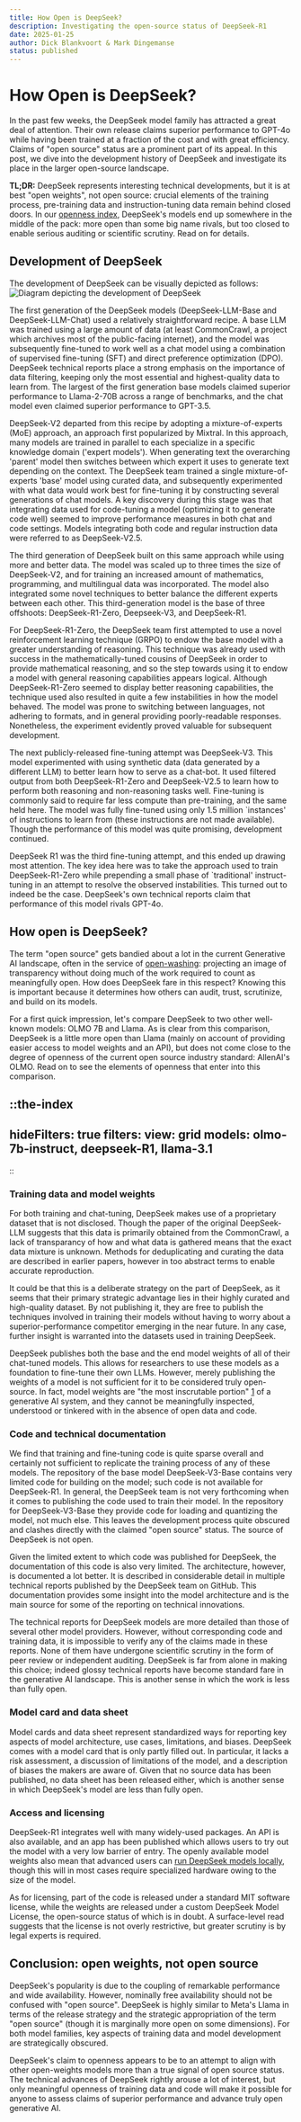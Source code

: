 ```yaml
---
title: How Open is DeepSeek?
description: Investigating the open-source status of DeepSeek-R1
date: 2025-01-25
author: Dick Blankvoort & Mark Dingemanse
status: published
---
```

# How Open is DeepSeek?
<author :author="author"></author>
<date :date="date"></date>

In the past few weeks, the DeepSeek model family has attracted a great deal of attention. Their own release claims superior performance to GPT-4o while having been trained at a fraction of the cost and with great efficiency. Claims of "open source" status are a prominent part of its appeal. In this post, we dive into the development history of DeepSeek and investigate its place in the larger open-source landscape.

**TL;DR:** DeepSeek represents interesting technical developments, but it is at best "open weights", not open source: crucial elements of the training process, pre-training data and instruction-tuning data remain behind closed doors. In our [openness index](https://www.osai-index.eu/the-index), DeepSeek's models end up somewhere in the middle of the pack: more open than some big name rivals, but too closed to enable serious auditing or scientific scrutiny. Read on for details.


## Development of DeepSeek
The development of DeepSeek can be visually depicted as follows:
![Diagram depicting the development of DeepSeek](/images/deepseek_dev.png "DeepSeek dev map")

The first generation of the DeepSeek models (DeepSeek-LLM-Base and DeepSeek-LLM-Chat) used a relatively straightforward recipe. A base LLM was trained using a large amount of data (at least CommonCrawl, a project which archives most of the public-facing internet), and the model was subsequently fine-tuned to work well as a chat model using a combination of supervised fine-tuning (SFT) and direct preference optimization (DPO). DeepSeek technical reports place a strong emphasis on the importance of data filtering, keeping only the most essential and highest-quality data to learn from. The largest of the first generation base models claimed superior performance to Llama-2-70B across a range of benchmarks, and the chat model even claimed superior performance to GPT-3.5.

DeepSeek-V2 departed from this recipe by adopting a mixture-of-experts (MoE) approach, an approach first popularized by Mixtral. In this approach, many models are trained in parallel to each specialize in a specific knowledge domain ('expert models'). When generating text the overarching 'parent' model then switches between which expert it uses to generate text depending on the context. The DeepSeek team trained a single mixture-of-experts 'base' model using curated data, and subsequently experimented with what data would work best for fine-tuning it by constructing several generations of chat models. A key discovery during this stage was that integrating data used for code-tuning a model (optimizing it to generate code well) seemed to improve performance measures in both chat and code settings. Models integrating both code and regular instruction data were referred to as DeepSeek-V2.5.

The third generation of DeepSeek built on this same approach while using more and better data. The model was scaled up to three times the size of DeepSeek-V2, and for training an increased amount of mathematics, programming, and multilingual data was incorporated. The model also integrated some novel techniques to better balance the different experts between each other. This third-generation model is the base of three offshoots: DeepSeek-R1-Zero, Deepseek-V3, and DeepSeek-R1.

For DeepSeek-R1-Zero, the DeepSeek team first attempted to use a novel reinforcement learning technique (GRPO) to endow the base model with a greater understanding of reasoning. This technique was already used with success in the mathematically-tuned cousins of DeepSeek in order to provide mathematical reasoning, and so the step towards using it to endow a model with general reasoning capabilities appears logical. Although DeepSeek-R1-Zero seemed to display better reasoning capabilities, the technique used also resulted in quite a few instabilities in how the model behaved. The model was prone to switching between languages, not adhering to formats, and in general providing poorly-readable responses. Nonetheless, the experiment evidently proved valuable for subsequent development.

The next publicly-released fine-tuning attempt was DeepSeek-V3. This model experimented with using synthetic data (data generated by a different LLM) to better learn how to serve as a chat-bot. It used filtered output from both DeepSeek-R1-Zero and DeepSeek-V2.5 to learn how to perform both reasoning and non-reasoning tasks well. Fine-tuning is commonly said to require far less compute than pre-training, and the same held here. The model was fully fine-tuned using only 1.5 million `instances' of instructions to learn from (these instructions are not made available). Though the performance of this model was quite promising, development continued.

DeepSeek R1 was the third fine-tuning attempt, and this ended up drawing most attention. The key idea here was to take the approach used to train DeepSeek-R1-Zero while prepending a small phase of `traditional' instruct-tuning in an attempt to resolve the observed instabilities. This turned out to indeed be the case. DeepSeek's own technical reports claim that performance of this model rivals GPT-4o.

## How open is DeepSeek?
The term "open source" gets bandied about a lot in the current Generative AI landscape, often in the service of [open-washing](https://dl.acm.org/doi/10.1145/3630106.3659005 "Rethinking open source generative AI: open-washing and the EU AI Act"): projecting an image of transparency without doing much of the work required to count as meaningfully open. How does DeepSeek fare in this respect? Knowing this is important because it determines how others can audit, trust, scrutinize, and build on its models. 

For a first quick impression, let's compare DeepSeek to two other well-known models: OLMO 7B and Llama. As is clear from this comparison, DeepSeek is a little more open than Llama (mainly on account of providing easier access to model weights and an API), but does not come close to the degree of openness of the current open source industry standard: AllenAI's OLMO. Read on to see the elements of openness that enter into this comparison.

::the-index
---
hideFilters: true
filters: 
  view: grid
  models: olmo-7b-instruct, deepseek-R1, llama-3.1
---
::

### Training data and model weights
For both training and chat-tuning, DeepSeek makes use of a proprietary dataset that is not disclosed. Though the paper of the original DeepSeek-LLM suggests that this data is primarily obtained from the CommonCrawl, a lack of transparancy of how and what data is gathered means that the exact data mixture is unknown. Methods for deduplicating and curating the data are described in earlier papers, however in too abstract terms to enable accurate reproduction.

It could be that this is a deliberate strategy on the part of DeepSeek, as it seems that their primary strategic advantage lies in their highly curated and high-quality dataset. By not publishing it, they are free to publish the techniques involved in training their models without having to worry about a superior-performance competitor emerging in the near future. In any case, further insight is warranted into the datasets used in training DeepSeek.

DeepSeek publishes both the base and the end model weights of all of their chat-tuned models. This allows for researchers to use these models as a foundation to fine-tune their own LLMs. However, merely publishing the weights of a model is not sufficient for it to be considered truly open-source. In fact, model weights are "the most inscrutable portion" [1](https://dl.acm.org/doi/10.1145/3630106.3659005) of a generative AI system, and they cannot be meaningfully inspected, understood or tinkered with in the absence of open data and code.

### Code and technical documentation
We find that training and fine-tuning code is quite sparse overall and certainly not sufficient to replicate the training process of any of these models. The repository of the base model DeepSeek-V3-Base contains very limited code for building on the model; such code is not available for DeepSeek-R1. In general, the DeepSeek team is not very forthcoming when it comes to publishing the code used to train their model. In the repository for DeepSeek-V3-Base they provide code for loading and quantizing the model, not much else. This leaves the development process quite obscured and clashes directly with the claimed "open source" status. The source of DeepSeek is not open.

Given the limited extent to which code was published for DeepSeek, the documentation of this code is also very limited. The architecture, however, is documented a lot better. It is described in considerable detail in multiple technical reports published by the DeepSeek team on GitHub. This documentation provides some insight into the model architecture and is the main source for some of the reporting on technical innovations. 

The technical reports for DeepSeek models are more detailed than those of several other model providers. However, without corresponding code and training data, it is impossible to verify any of the claims made in these reports. None of them have undergone scientific scrutiny in the form of peer review or independent auditing. DeepSeek is far from alone in making this choice; indeed glossy technical reports have become standard fare in the generative AI landscape. This is another sense in which the work is less than fully open.

### Model card and data sheet
Model cards and data sheet represent standardized ways for reporting key aspects of model architecture, use cases, limitations, and biases. DeepSeek comes with a model card that is only partly filled out. In particular, it lacks a risk assessment, a discussion of limitations of the model, and a description of biases the makers are aware of. Given that no source data has been published, no data sheet has been released either, which is another sense in which DeepSeek's model are less than fully open.

### Access and licensing
DeepSeek-R1 integrates well with many widely-used packages. An API is also available, and an app has been published which allows users to try out the model with a very low barrier of entry. The openly available model weights also mean that advanced users can [run DeepSeek models locally](https://docs.unsloth.ai/basics/tutorial-how-to-run-deepseek-r1-on-your-own-local-device), though this will in most cases require specialized hardware owing to the size of the model.

As for licensing, part of the code is released under a standard MIT software license, while the weights are released under a custom DeepSeek Model License, the open-source status of which is in doubt. A surface-level read suggests that the license is not overly restrictive, but greater scrutiny is by legal experts is required.

## Conclusion: open weights, not open source
DeepSeek's popularity is due to the coupling of remarkable performance and wide availability. However, nominally free availability should not be confused with "open source". DeepSeek is highly similar to Meta's Llama in terms of the release strategy and the strategic appropriation of the term "open source" (though it is marginally more open on some dimensions). For both model families, key aspects of training data and model development are strategically obscured. 

DeepSeek's claim to openness appears to be to an attempt to align with other open-weights models more than a true signal of open source status. The technical advances of DeepSeek rightly arouse a lot of interest, but only meaningful openness of training data and code will make it possible for anyone to assess claims of superior performance and advance truly open generative AI.
